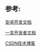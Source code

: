 ## 参考:
[安卓开发文档](https://developer.android.google.cn/training/data-storage?hl=zh-cn)

[一言开发者文档](https://developer.hitokoto.cn/sentence/)

[CSDN技术博客](https://blog.csdn.net/Dae_Lzh/article/details/122082326)
